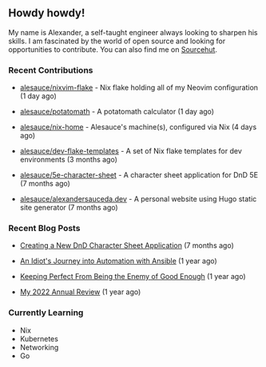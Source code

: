 ## Howdy howdy!

My name is Alexander, a self-taught engineer always looking to sharpen his skills. I am fascinated by the world of open source and looking for opportunities to contribute. You can also find me on [Sourcehut](https://sr.ht/~crow-magnon/).

### Recent Contributions

- [alesauce/nixvim-flake](https://github.com/alesauce/nixvim-flake) - Nix flake holding all of my Neovim configuration (1 day ago)

- [alesauce/potatomath](https://github.com/alesauce/potatomath) - A potatomath calculator (1 day ago)

- [alesauce/nix-home](https://github.com/alesauce/nix-home) - Alesauce&#39;s machine(s), configured via Nix (4 days ago)

- [alesauce/dev-flake-templates](https://github.com/alesauce/dev-flake-templates) - A set of Nix flake templates for dev environments (3 months ago)

- [alesauce/5e-character-sheet](https://github.com/alesauce/5e-character-sheet) - A character sheet application for DnD 5E (7 months ago)

- [alesauce/alexandersauceda.dev](https://github.com/alesauce/alexandersauceda.dev) - A personal website using Hugo static site generator (7 months ago)


### Recent Blog Posts

 - [Creating a New DnD Character Sheet Application](https://alexandersauceda.dev/posts/dnd-character-sheet-app-design-doc-v1/) (7 months ago)

 - [An Idiot&#39;s Journey into Automation with Ansible](https://alexandersauceda.dev/posts/creating-ansible-homelab-roles/) (1 year ago)

 - [Keeping Perfect From Being the Enemy of Good Enough](https://alexandersauceda.dev/posts/perfect-as-enemy/) (1 year ago)

 - [My 2022 Annual Review](https://alexandersauceda.dev/posts/annual-review/) (1 year ago)


### Currently Learning
- Nix
- Kubernetes
- Networking
- Go
